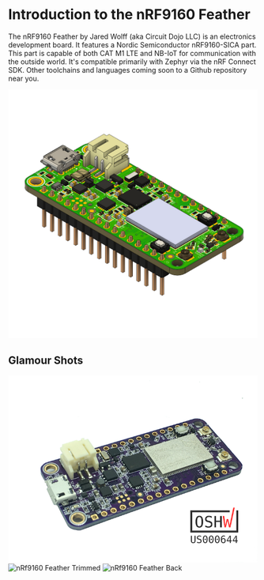 # Introduction to the nRF9160 Feather

The nRF9160 Feather by Jared Wolff (aka Circuit Dojo LLC) is an electronics development board. It features a Nordic Semiconductor nRF9160-SICA part. This part is capable of both CAT M1 LTE and NB-IoT for communication with the outside world. It's compatible primarily with Zephyr via the nRF Connect SDK. Other toolchains and languages coming soon to a Github repository near you.

![Air Quality Wing Board](img/nrf91-feather-v31-headers.png)

## Glamour Shots

![nRF9160 Feather with OSHWA](img/feather-with-oshwa-white.png)
![nRf9160 Feather Trimmed](img/feather-trimmed.png)
![nRf9160 Feather Back](img/feather-back.png)
